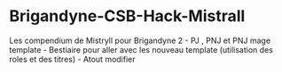 # Brigandyne-CSB-Hack-Mistrall
Les compendium de Mistryll pour Brigandyne 2  - PJ , PNJ  et PNJ mage template - Bestiaire pour aller avec les nouveau template (utilisation des roles et des titres) - Atout modifier
